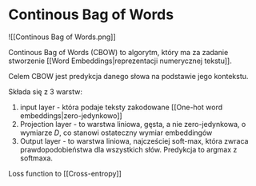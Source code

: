 # Continous Bag of Words

![[Continous Bag of Words.png]]

Continous Bag of Words (CBOW) to algorytm, który ma za zadanie stworzenie [[Word Embeddings|reprezentacji numerycznej tekstu]]. 

Celem CBOW jest predykcja danego słowa na podstawie jego kontekstu.

Składa się z 3 warstw: 
1. input layer - która podaje teksty zakodowane [[One-hot word embeddings|zero-jedynkowo]]
2. Projection layer - to warstwa liniowa, gęsta, a nie zero-jedynkowa, o wymiarze $D$, co stanowi ostateczny wymiar embeddingów
3. Output layer - to warstwa liniowa, najcześciej soft-max, która zwraca prawdopodobieństwa dla wszystkich słów. Predykcja to argmax z softmaxa.

Loss function to [[Cross-entropy]]